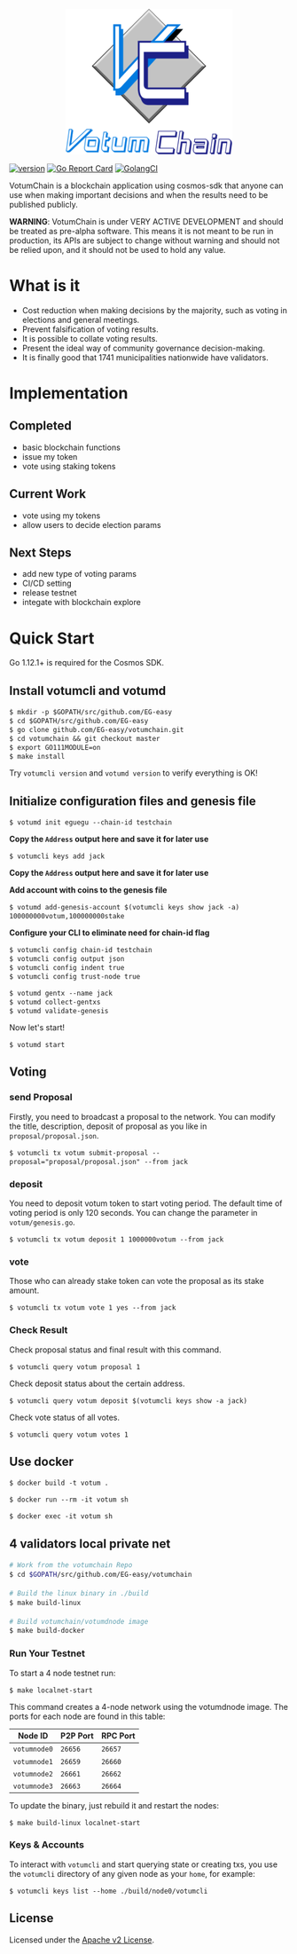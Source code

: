 <p align="center">
  <img src="./votum-logo.png" width="300">
</p>

[![version](https://img.shields.io/github/v/tag/EG-easy/votumchain)](https://github.com/EG-easy/votumchain/releases/latest)
[![Go Report Card](https://goreportcard.com/badge/github.com/EG-easy/votumchain)](https://goreportcard.com/report/github.com/EG-easy/votumchain)
[![GolangCI](https://golangci.com/badges/github.com/EG-easy/votumchain.svg)](https://golangci.com/r/github.com/EG-easy/votumchain)

VotumChain is a blockchain application using cosmos-sdk that anyone can use when making important decisions and when the results need to be published publicly.

**WARNING**: VotumChain is under VERY ACTIVE DEVELOPMENT and should be treated as pre-alpha software. This means it is not meant to be run in production, its APIs are subject to change without warning and should not be relied upon, and it should not be used to hold any value.


# What is it

- Cost reduction when making decisions by the majority, such as voting in elections and general meetings.
- Prevent falsification of voting results.
- It is possible to collate voting results.
- Present the ideal way of community governance decision-making.
- It is finally good that 1741 municipalities nationwide have validators.

# Implementation
## Completed
- basic blockchain functions
- issue my token
- vote using staking tokens

## Current Work
- vote using my tokens
- allow users to decide election params 

## Next Steps
- add new type of voting params 
- CI/CD setting
- release testnet
- integate with blockchain explore

# Quick Start
Go 1.12.1+ is required for the Cosmos SDK.

## Install votumcli and votumd

```
$ mkdir -p $GOPATH/src/github.com/EG-easy
$ cd $GOPATH/src/github.com/EG-easy
$ go clone github.com/EG-easy/votumchain.git
$ cd votumchain && git checkout master
$ export GO111MODULE=on
$ make install
```

Try `votumcli version` and `votumd version` to verify everything is OK!

## **Initialize configuration files and genesis file**

```
$ votumd init eguegu --chain-id testchain
```

**Copy the `Address` output here and save it for later use**
```
$ votumcli keys add jack
```

**Copy the `Address` output here and save it for later use**


**Add account with coins to the genesis file**

```
$ votumd add-genesis-account $(votumcli keys show jack -a) 100000000votum,100000000stake
```


**Configure your CLI to eliminate need for chain-id flag**

```
$ votumcli config chain-id testchain
$ votumcli config output json
$ votumcli config indent true
$ votumcli config trust-node true
```

```
$ votumd gentx --name jack
$ votumd collect-gentxs
$ votumd validate-genesis
```

Now let's start!  
```
$ votumd start
```

## Voting

### send Proposal 
Firstly, you need to broadcast a proposal to the network.
You can modify the title, description, deposit of proposal as you like in `proposal/proposal.json`.

```
$ votumcli tx votum submit-proposal --proposal="proposal/proposal.json" --from jack
```

### deposit 
You need to deposit votum token to start voting period.
The default time of voting period is only 120 seconds.
You can change the parameter in `votum/genesis.go`.

```
$ votumcli tx votum deposit 1 1000000votum --from jack 
```

### vote 
Those who can already stake token can vote the proposal as its stake amount.

```
$ votumcli tx votum vote 1 yes --from jack
```

### Check Result
Check proposal status and final result with this command.

```
$ votumcli query votum proposal 1
```

Check deposit status about the certain address.
```
$ votumcli query votum deposit $(votumcli keys show -a jack)
```

Check vote status of all votes.
```
$ votumcli query votum votes 1
```

## Use docker

```
$ docker build -t votum .
```

```
$ docker run --rm -it votum sh
```

```
$ docker exec -it votum sh
```

## 4 validators local private net

```bash
# Work from the votumchain Repo
$ cd $GOPATH/src/github.com/EG-easy/votumchain

# Build the linux binary in ./build
$ make build-linux

# Build votumchain/votumdnode image
$ make build-docker
```

### Run Your Testnet

To start a 4 node testnet run:

```
$ make localnet-start
```

This command creates a 4-node network using the votumdnode image.
The ports for each node are found in this table:

| Node ID | P2P Port | RPC Port |
| --------|-------|------|
| `votumnode0` | `26656` | `26657` |
| `votumnode1` | `26659` | `26660` |
| `votumnode2` | `26661` | `26662` |
| `votumnode3` | `26663` | `26664` |

To update the binary, just rebuild it and restart the nodes:

```
$ make build-linux localnet-start
```


### Keys & Accounts

To interact with `votumcli` and start querying state or creating txs, you use the
`votumcli` directory of any given node as your `home`, for example:

```shell
$ votumcli keys list --home ./build/node0/votumcli
```


## License
Licensed under the [Apache v2 License](LICENSE).
